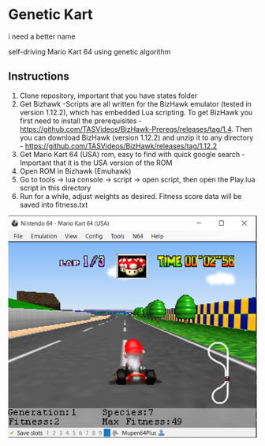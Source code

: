 Genetic Kart
==========
i need a better name

self-driving Mario Kart 64 using genetic algorithm

Instructions
------------
1. Clone repository, important that you have states folder
2. Get Bizhawk
    -Scripts are all written for the BizHawk emulator (tested in version 1.12.2), which has embedded Lua scripting. To get BizHawk you first need to install the prerequisites - https://github.com/TASVideos/BizHawk-Prereqs/releases/tag/1.4. Then you can download BizHawk (version 1.12.2) and unzip it to any directory - https://github.com/TASVideos/BizHawk/releases/tag/1.12.2
3. Get Mario Kart 64 (USA) rom, easy to find with quick google search
    -Important that it is the USA version of the ROM
4. Open ROM in Bizhawk (Emuhawk)
5. Go to tools -> lua console -> script -> open script, then open the Play.lua script in this directory
6. Run for a while, adjust weights as desired. Fitness score data will be saved into fitness.txt

![Alt text](assets\screenshot.PNG?raw=true "Screenshot")
